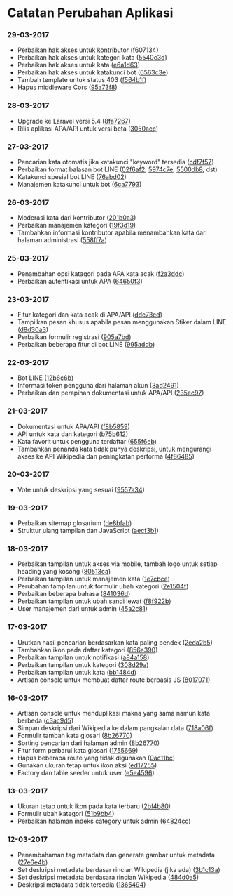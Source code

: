 # Catatan Perubahan Aplikasi

### 29-03-2017
- Perbaikan hak akses untuk kontributor ([f607134](https://github.com/glosarium/glosarium/commit/f607134da6baf554635213da69956383ed042245))
- Perbaikan hak akses untuk kategori kata ([5540c3d](https://github.com/glosarium/glosarium/commit/5540c3dfd1e7c70d44f7088810081f8b27d35629))
- Perbaikan hak akses untuk kata ([e6a1d63](https://github.com/glosarium/glosarium/commit/e6a1d63e51d0da4d77e0b586f1f833a134ffb488))
- Perbaikan hak akses untuk katakunci bot ([6563c3e](https://github.com/glosarium/glosarium/commit/6563c3e2a0859e305e9ade21f25bc55561309533))
- Tambah template untuk status 403 ([f564b1f](https://github.com/glosarium/glosarium/commit/f564b1ffda28dd29fac84d9f2785414abc2b6928))
- Hapus middleware Cors ([95a73f8](https://github.com/glosarium/glosarium/commit/95a73f875cbd9fc8d9e1b47820ffb16d95807e49))

### 28-03-2017
- Upgrade ke Laravel versi 5.4 ([8fa7267](https://github.com/glosarium/glosarium/commit/8fa7267c2b8ed3c4b485679ffad15b21102ff1aa))
- Rilis aplikasi APA/API untuk versi beta ([3050acc](https://github.com/glosarium/glosarium/commit/3050acc20b511ba286f737786fe369ad7e68459a))

### 27-03-2017
- Pencarian kata otomatis jika katakunci "keyword" tersedia ([cdf7f57](https://github.com/glosarium/glosarium/commit/cdf7f5737cd4369aefdc22c9c9555aa2904b7dea))
- Perbaikan format balasan bot LINE ([02f6af2](https://github.com/glosarium/glosarium/commit/02f6af2ccf93a990bee488c7638aeb4011915053), [5974c7e](https://github.com/glosarium/glosarium/commit/5974c7e8fa53f31e001bff5e2d1abc63645a02f5), [5500db8](https://github.com/glosarium/glosarium/commit/5500db8d08e5bdeb59effdc60f78cd19282f6ae7), dst)
- Katakunci spesial bot LINE ([76abd02](https://github.com/glosarium/glosarium/commit/76abd02dcae7f0f2250c684c5d7266f3c6a9c4e3))
- Manajemen katakunci untuk bot ([6ca7793](https://github.com/glosarium/glosarium/commit/6ca779329f7e2a71a9e8990a56bef4aebcc59a39)) 

### 26-03-2017
- Moderasi kata dari kontributor ([201b0a3](https://github.com/glosarium/glosarium/commit/201b0a398f826b5de0491daf8c408351f05ca519))
- Perbaikan manajemen kategori ([19f3d19](https://github.com/glosarium/glosarium/commit/19f3d19b442278fdd385be2eeb93cacd16a5ac22))
- Tambahkan informasi kontributor apabila menambahkan kata dari halaman administrasi ([558ff7a](https://github.com/glosarium/glosarium/commit/558ff7aa19bcb841911b870f614c226259339e79))

### 25-03-2017
- Penambahan opsi katagori pada APA kata acak ([f2a3ddc](https://github.com/glosarium/glosarium/commit/f2a3ddc0f015b4eae835ddf5caf92ce7654cfda4))
- Perbaikan autentikasi untuk APA ([64650f3](https://github.com/glosarium/glosarium/commit/64650f330318bbb9e671a82d2b8ac7fe9fced624))

### 23-03-2017
- Fitur kategori dan kata acak di APA/API ([ddc73cd](https://github.com/glosarium/glosarium/commit/ddc73cd11eca83fbe107d0ad453ac95febcfe81d))
- Tampilkan pesan khusus apabila pesan menggunakan Stiker dalam LINE ([d8d30a3](https://github.com/glosarium/glosarium/commit/d8d30a38b8202d1f04ddbb14f91e7932f33a114a))
- Perbaikan formulir registrasi ([905a7bd](https://github.com/glosarium/glosarium/commit/905a7bd207cbeef9593dd214ce74860f7223d5b8))
- Perbaikan beberapa fitur di bot LINE ([995addb](https://github.com/glosarium/glosarium/commit/995addb27689f3bf2b5a94cf1183229634da46ab))

### 22-03-2017
- Bot LINE ([12b6c6b](https://github.com/glosarium/glosarium/commit/12b6c6b57a81bd03e2f6c61262057bf53344663a))
- Informasi token pengguna dari halaman akun ([3ad2491](https://github.com/glosarium/glosarium/commit/3ad2491d30d1da4135efc192e4b4f182fe082eff))
- Perbaikan dan perapihan dokumentasi untuk APA/API ([235ec97](https://github.com/glosarium/glosarium/commit/235ec97b808cb260f7e9519ac3ca30ed4b124150))

### 21-03-2017
- Dokumentasi untuk APA/API ([f8b5859](https://github.com/glosarium/glosarium/commit/f8b58596861d2d62efe1cc027869d2fdb0bf280f))
- API untuk kata dan kategori ([b75b612](https://github.com/glosarium/glosarium/commit/b75b612e30451a4f26799be4bf407d17bad59fe3))
- Kata favorit untuk pengguna terdaftar ([655f6eb](https://github.com/glosarium/glosarium/commit/655f6eb11685eeb40efdd735cbbb15a08247c001))
- Tambahkan penanda kata tidak punya deskripsi, untuk mengurangi akses ke API Wikipedia dan peningkatan performa ([4f86485](https://github.com/glosarium/glosarium/commit/4f8648539c6e9e03d62aa94a1f07475cef40f5f3))

### 20-03-2017
- Vote untuk deskripsi yang sesuai ([9557a34](https://github.com/glosarium/glosarium/commit/9557a3412d81b8e9d74e19b80731b4138a6dcaec))

### 19-03-2017
- Perbaikan sitemap glosarium ([de8bfab](https://github.com/glosarium/glosarium/commit/de8bfab3bcfbfc7d49d4edeb107da117bb5efb29))
- Struktur ulang tampilan dan JavaScript ([aecf3b1](https://github.com/glosarium/glosarium/commit/aecf3b106b8ba5ed0e34d857afd03402f54c4df2))

### 18-03-2017
- Perbaikan tampilan untuk akses via mobile, tambah logo untuk setiap heading yang kosong ([80513ca](https://github.com/glosarium/glosarium/commit/80513ca816e3ab05798f57a0bd555fa0fcd5562a))
- Perbaikan tampilan untuk manajemen kata ([1e7cbce](https://github.com/glosarium/glosarium/commit/1e7cbcea76d9b90a4a63aa17e72cfdd2d78166dd))
- Perubahan tampilan untuk formulir ubah kategori ([2e1504f](https://github.com/glosarium/glosarium/commit/2e1504fa5460cf62a067c98f697b326a1610d597))
- Perbaikan beberapa bahasa ([841036d](https://github.com/glosarium/glosarium/commit/841036d7e3cc2d2422f1f5f49004268c3b2fd291))
- Perbaikan tampilan untuk ubah sandi lewat ([f8f922b](https://github.com/glosarium/glosarium/commit/f8f922b9d0906dec7d3db12d8aa07c9e611fd5b7))
- User manajemen dari untuk admin ([45a2c81](https://github.com/glosarium/glosarium/commit/45a2c81669170d85eec6e8b02e195cc82882983c))

### 17-03-2017
- Urutkan hasil pencarian berdasarkan kata paling pendek ([2eda2b5](https://github.com/glosarium/glosarium/commit/2eda2b5a362f8c0d0c170a4f019551113b32947b))
- Tambahkan ikon pada daftar kategori ([856e390](https://github.com/glosarium/glosarium/commit/856e390e7890baa28266f50f70416af3d9eb818b))
- Perbaikan tampilan untuk notifikasi ([a84a158](https://github.com/glosarium/glosarium/commit/a84a158b901cdb4a41ea92048f735395afecee26))
- Perbaikan tampilan untuk kategori ([308d29a](https://github.com/glosarium/glosarium/commit/308d29a204d21d0b87eefa069a90a9d4858a7b49))
- Perbaikan tampilan untuk kata ([bb1484d](https://github.com/glosarium/glosarium/commit/bb1484daca3bdfb489f532a94cb88ca8bfc62678))
- Artisan console untuk membuat daftar route berbasis JS ([8017071](https://github.com/glosarium/glosarium/commit/80170718a4cb5ff02aac418979b5ad7197861862)) 

### 16-03-2017
- Artisan console untuk menduplikasi makna yang sama namun kata berbeda ([c3ac9d5](https://github.com/glosarium/glosarium/commit/c3ac9d587e6192a4bc668b605952364ac6ea5a67))
- Simpan deskripsi dari Wikipedia ke dalam pangkalan data ([718a06f](https://github.com/glosarium/glosarium/commit/718a06f5b0c2733b50843935b892250bffbdaf1f))
- Formulir tambah kata glosari ([8b26770](https://github.com/glosarium/glosarium/commit/8b267708cd6c8c9739b674310d12ef714d407823))
- Sorting pencarian dari halaman admin ([8b26770](https://github.com/glosarium/glosarium/commit/8b267708cd6c8c9739b674310d12ef714d407823))
- Fitur form perbarui kata glosari ([1755669](https://github.com/glosarium/glosarium/commit/17556694fec615e5a72607164a82fb0bcf2af4c7))
- Hapus beberapa route yang tidak digunakan ([0ac11bc](https://github.com/glosarium/glosarium/commit/0ac11bc7fddc5bd5f315ada7955e449c4113820f))
- Gunakan ukuran tetap untuk ikon aksi ([ed17255](https://github.com/glosarium/glosarium/commit/ed172556d381d0aff61e12bb62e9009bb2c2bd4d))
- Factory dan table seeder untuk user ([e5e4596](https://github.com/glosarium/glosarium/commit/e5e4596fa69a5e16f351fcc433decad1c4375d44))

### 13-03-2017
- Ukuran tetap untuk ikon pada kata terbaru ([2bf4b80](https://github.com/glosarium/glosarium/commit/2bf4b8003f78bfb9b7867a15e9b42a85d0bca637))
- Formulir ubah kategori ([51b9bb4](https://github.com/glosarium/glosarium/commit/51b9bb4f21d2865e15f56fcc21044e2198806b2a))
- Perbaikan halaman indeks category untuk admin ([64824cc](https://github.com/glosarium/glosarium/commit/64824cc57c4c10c11ebf78d5f5749a002161e815))

### 12-03-2017
- Penambahaman tag metadata dan generate gambar untuk metadata ([27e6e4b](https://github.com/glosarium/glosarium/commit/27e6e4b67bb6a45beb365468b4559fdd486a25f7))
- Set deskripsi metadata berdasar rincian Wikipedia (jika ada) ([3b1c13a](https://github.com/glosarium/glosarium/commit/3b1c13af467af26a4d4ef31485336f6b3aa5d2aa))
- Set deskripsi metadata berdasara rincian Wikipedia ([484d0a5](https://github.com/glosarium/glosarium/commit/484d0a5036d70276119b5f76e5979cdae7bf9400))
- Deskripsi metadata tidak tersedia ([1365494](https://github.com/glosarium/glosarium/commit/1365494fd7b363aaebdef8c88eb786ae785a62ac))
